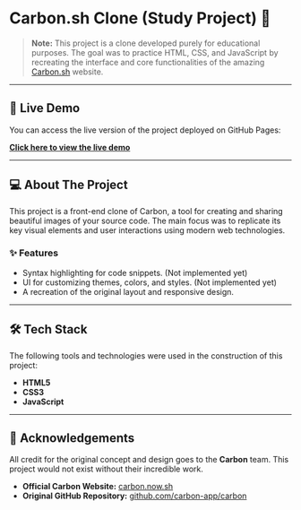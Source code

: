 # Carbon.sh Clone (Study Project) 🎨

> **Note:** This project is a clone developed purely for educational purposes. The goal was to practice HTML, CSS, and JavaScript by recreating the interface and core functionalities of the amazing [Carbon.sh](https://carbon.now.sh/) website.

---

## 🚀 Live Demo

You can access the live version of the project deployed on GitHub Pages:

**[Click here to view the live demo](https://luanvictordev.github.io/CarbonClone/)**

---

## 💻 About The Project

This project is a front-end clone of Carbon, a tool for creating and sharing beautiful images of your source code. The main focus was to replicate its key visual elements and user interactions using modern web technologies.

### ✨ Features
- Syntax highlighting for code snippets. (Not implemented yet)
- UI for customizing themes, colors, and styles. (Not implemented yet)
- A recreation of the original layout and responsive design. 

---

## 🛠️ Tech Stack

The following tools and technologies were used in the construction of this project:

- **HTML5**
- **CSS3**
- **JavaScript**

---

## 🙏 Acknowledgements

All credit for the original concept and design goes to the **Carbon** team. This project would not exist without their incredible work.

- **Official Carbon Website:** [carbon.now.sh](https://carbon.now.sh/)
- **Original GitHub Repository:** [github.com/carbon-app/carbon](https://github.com/carbon-app/carbon)
